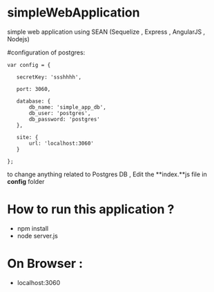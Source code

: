 # simpleWebApplication
simple web application using SEAN (Sequelize , Express , AngularJS , Nodejs)

#configuration of postgres:
     
 ```
var config = {

    secretKey: 'ssshhhh',

    port: 3060,

    database: {
        db_name: 'simple_app_db',
        db_user: 'postgres',
        db_password: 'postgres'
    },

    site: {
        url: 'localhost:3060'
    }

};
```
 to change anything related to Postgres DB , Edit the **index.**js file in **config** folder

# How to run this application ?

-  npm install
-  node server.js

# On Browser : 
- localhost:3060